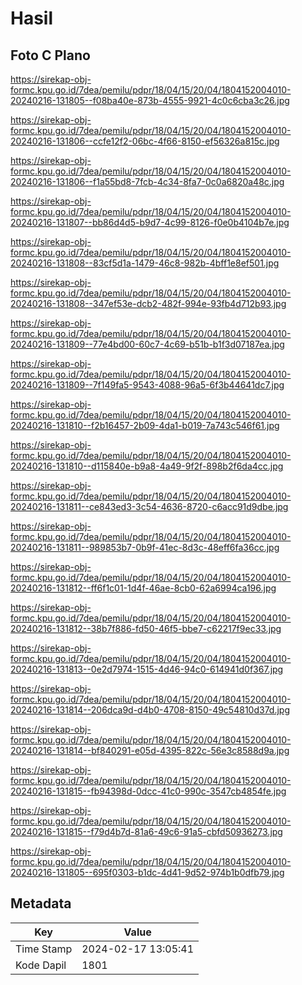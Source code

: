 # Hasil

## Foto C Plano

https://sirekap-obj-formc.kpu.go.id/7dea/pemilu/pdpr/18/04/15/20/04/1804152004010-20240216-131805--f08ba40e-873b-4555-9921-4c0c6cba3c26.jpg

https://sirekap-obj-formc.kpu.go.id/7dea/pemilu/pdpr/18/04/15/20/04/1804152004010-20240216-131806--ccfe12f2-06bc-4f66-8150-ef56326a815c.jpg

https://sirekap-obj-formc.kpu.go.id/7dea/pemilu/pdpr/18/04/15/20/04/1804152004010-20240216-131806--f1a55bd8-7fcb-4c34-8fa7-0c0a6820a48c.jpg

https://sirekap-obj-formc.kpu.go.id/7dea/pemilu/pdpr/18/04/15/20/04/1804152004010-20240216-131807--bb86d4d5-b9d7-4c99-8126-f0e0b4104b7e.jpg

https://sirekap-obj-formc.kpu.go.id/7dea/pemilu/pdpr/18/04/15/20/04/1804152004010-20240216-131808--83cf5d1a-1479-46c8-982b-4bff1e8ef501.jpg

https://sirekap-obj-formc.kpu.go.id/7dea/pemilu/pdpr/18/04/15/20/04/1804152004010-20240216-131808--347ef53e-dcb2-482f-994e-93fb4d712b93.jpg

https://sirekap-obj-formc.kpu.go.id/7dea/pemilu/pdpr/18/04/15/20/04/1804152004010-20240216-131809--77e4bd00-60c7-4c69-b51b-b1f3d07187ea.jpg

https://sirekap-obj-formc.kpu.go.id/7dea/pemilu/pdpr/18/04/15/20/04/1804152004010-20240216-131809--7f149fa5-9543-4088-96a5-6f3b44641dc7.jpg

https://sirekap-obj-formc.kpu.go.id/7dea/pemilu/pdpr/18/04/15/20/04/1804152004010-20240216-131810--f2b16457-2b09-4da1-b019-7a743c546f61.jpg

https://sirekap-obj-formc.kpu.go.id/7dea/pemilu/pdpr/18/04/15/20/04/1804152004010-20240216-131810--d115840e-b9a8-4a49-9f2f-898b2f6da4cc.jpg

https://sirekap-obj-formc.kpu.go.id/7dea/pemilu/pdpr/18/04/15/20/04/1804152004010-20240216-131811--ce843ed3-3c54-4636-8720-c6acc91d9dbe.jpg

https://sirekap-obj-formc.kpu.go.id/7dea/pemilu/pdpr/18/04/15/20/04/1804152004010-20240216-131811--989853b7-0b9f-41ec-8d3c-48eff6fa36cc.jpg

https://sirekap-obj-formc.kpu.go.id/7dea/pemilu/pdpr/18/04/15/20/04/1804152004010-20240216-131812--ff6f1c01-1d4f-46ae-8cb0-62a6994ca196.jpg

https://sirekap-obj-formc.kpu.go.id/7dea/pemilu/pdpr/18/04/15/20/04/1804152004010-20240216-131812--38b7f886-fd50-46f5-bbe7-c62217f9ec33.jpg

https://sirekap-obj-formc.kpu.go.id/7dea/pemilu/pdpr/18/04/15/20/04/1804152004010-20240216-131813--0e2d7974-1515-4d46-94c0-614941d0f367.jpg

https://sirekap-obj-formc.kpu.go.id/7dea/pemilu/pdpr/18/04/15/20/04/1804152004010-20240216-131814--206dca9d-d4b0-4708-8150-49c54810d37d.jpg

https://sirekap-obj-formc.kpu.go.id/7dea/pemilu/pdpr/18/04/15/20/04/1804152004010-20240216-131814--bf840291-e05d-4395-822c-56e3c8588d9a.jpg

https://sirekap-obj-formc.kpu.go.id/7dea/pemilu/pdpr/18/04/15/20/04/1804152004010-20240216-131815--fb94398d-0dcc-41c0-990c-3547cb4854fe.jpg

https://sirekap-obj-formc.kpu.go.id/7dea/pemilu/pdpr/18/04/15/20/04/1804152004010-20240216-131815--f79d4b7d-81a6-49c6-91a5-cbfd50936273.jpg

https://sirekap-obj-formc.kpu.go.id/7dea/pemilu/pdpr/18/04/15/20/04/1804152004010-20240216-131805--695f0303-b1dc-4d41-9d52-974b1b0dfb79.jpg


## Metadata

| Key        | Value               |
| ---------- | ------------------- |
| Time Stamp | 2024-02-17 13:05:41 |
| Kode Dapil | 1801                |



